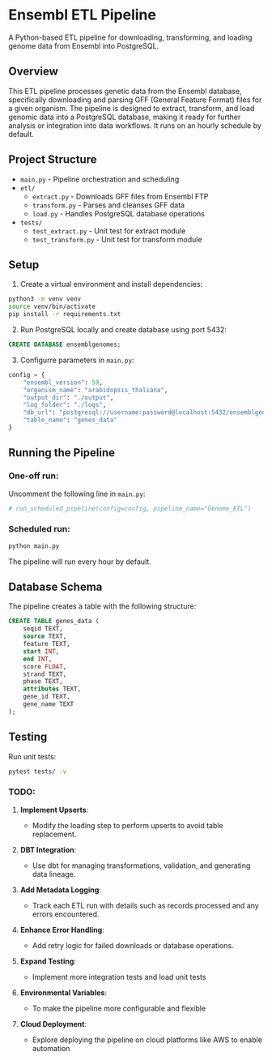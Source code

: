 # Ensembl ETL Pipeline

A Python-based ETL pipeline for downloading, transforming, and loading genome data from Ensembl into PostgreSQL.

## Overview

This ETL pipeline processes genetic data from the Ensembl database, specifically downloading and parsing GFF (General Feature Format) files for a given organism. The pipeline is designed to extract, transform, and load genomic data into a PostgreSQL database, making it ready for further analysis or integration into data workflows. It runs on an hourly schedule by default.

## Project Structure

- `main.py` - Pipeline orchestration and scheduling
- `etl/`
  - `extract.py` - Downloads GFF files from Ensembl FTP
  - `transform.py` - Parses and cleanses GFF data
  - `load.py` - Handles PostgreSQL database operations
- `tests/`
  - `test_extract.py` - Unit test for extract module
  - `test_transform.py` - Unit test for transform module

## Setup

1. Create a virtual environment and install dependencies:
```bash
python3 -m venv venv
source venv/bin/activate
pip install -r requirements.txt
```

2. Run PostgreSQL locally and create database using port 5432:
```sql
CREATE DATABASE ensemblgenomes;
```

3. Configurre parameters in `main.py`:
```python
config = {
    "ensembl_version": 59,
    "organism_name": "arabidopsis_thaliana",
    "output_dir": "./output",
    "log_folder": "./logs",
    "db_url": "postgresql://username:password@localhost:5432/ensemblgenomes",
    "table_name": "genes_data"
}
```

## Running the Pipeline

### One-off run:
Uncomment the following line in `main.py`:
```python
# run_scheduled_pipeline(config=config, pipeline_name="Genome_ETL")
```

### Scheduled run:
```bash
python main.py
```
The pipeline will run every hour by default.

## Database Schema

The pipeline creates a table with the following structure:
```sql
CREATE TABLE genes_data (
    seqid TEXT,
    source TEXT,
    feature TEXT,
    start INT,
    end INT,
    score FLOAT,
    strand TEXT,
    phase TEXT,
    attributes TEXT,
    gene_id TEXT,
    gene_name TEXT
);
```

## Testing

Run unit tests:
```bash
pytest tests/ -v

```


### TODO:
1. **Implement Upserts**:
   - Modify the loading step to perform upserts to avoid table replacement.

2. **DBT Integration**:
   - Use dbt for managing transformations, validation, and generating data lineage.

3. **Add Metadata Logging**:
   - Track each ETL run with details such as records processed and any errors encountered.

4. **Enhance Error Handling**:
   - Add retry logic for failed downloads or database operations.

5. **Expand Testing**:
   - Implement more integration tests and load unit tests

6. **Environmental Variables**:
   - To make the pipeline more configurable and flexible

7. **Cloud Deployment**:
   - Explore deploying the pipeline on cloud platforms like AWS to enable automation